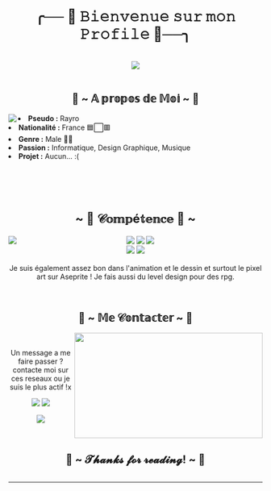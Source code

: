 <!DOCTYPE html>
<body>
<h1 align="center">╭── 🎋 𝙱𝚒𝚎𝚗𝚟𝚎𝚗𝚞𝚎 𝚜𝚞𝚛 𝚖𝚘𝚗 𝙿𝚛𝚘𝚏𝚒𝚕𝚎 🎋──╮</h1>
<br>
<div align="center">
    <img src="https://i.pinimg.com/originals/bd/55/e2/bd55e2965a4c824554915c1b45707780.gif">
</div>
<br>
<div>
    <h2 align="center"> 🌴 ~ 𝔸 𝕡𝕣𝕠𝕡𝕠𝕤 𝕕𝕖 𝕄𝕠𝕚 ~ 🌴 </h2>
    <img src="https://zupimages.net/up/22/09/8wa2.jpg" align="left">
    <li>
        <b>Pseudo :</b> Rayro</li>
    <li>
        <b>Nationalité :</b> France 🟦⬜🟥
    </li>
    <li>
        <b>Genre :</b> Male 👨🏽
    </li>
    <li>
        <b>Passion :</b> Informatique, Design Graphique, Musique
    </li>
    <li>
        <b>Projet :</b> Aucun... :(
    </li>
    <br>
    <br>
    <br>
    <br>
</div>  
<div>
    <h2 align="center" style="font-size: 24px">                  ~ 📇 𝒞𝕠𝕞𝕡é𝕥𝕖𝕟𝕔𝕖 📇 ~</h2>
    <p>
        <img src="https://share.creavite.co/i5JMpsbefb0852N5.gif" align="left">
</div>
<div>
    <p align="center"><img src="https://img.shields.io/badge/adobe%20photoshop%20-%2331A8FF.svg?&style=for-the-badge&logo=adobe%20photoshop&logoColor=white"/> <img src="https://img.shields.io/badge/html5%20-%23E34F26.svg?&style=for-the-badge&logo=html5&logoColor=white"/> <img src="https://img.shields.io/badge/css3%20-%231572B6.svg?&style=for-the-badge&logo=css3&logoColor=white"/><br>
         <img src="https://img.shields.io/badge/node.js%20-%2343853D.svg?&style=for-the-badge&logo=node.js&logoColor=white"/> <img src="https://img.shields.io/badge/javascript%20-%23323330.svg?&style=for-the-badge&logo=javascript&logoColor=%23F7DF1E"/> <br><br>
       Je suis également assez bon dans l'animation et le dessin et surtout le pixel art sur Aseprite ! Je fais aussi du level design pour des rpg.
    </p>
    <br>
    <h2 align="center" style"font-size: 24px>                   📝 ~ 𝕄𝕖 𝒞𝕠𝕟𝕥𝕒𝕔𝕥𝕖𝕣 ~ 📝</h2>
    <img src="https://i.pinimg.com/564x/65/4c/eb/654ceb73f59389476d4410a722e222ff.jpg" align="right" width="373.5px" height="208.5px">
    <br>
    <p align="center">Un message a me faire passer ? <br>
        contacte moi sur ces reseaux ou je suis le plus actif !x</p>
    <p align="center"><a href="https://twitter.com/RayroLeVrai" target="_blank"><img src="https://img.shields.io/badge/@RayroLeVrai%20-%231DA1F2.svg?&style=for-the-badge&logo=Twitter&logoColor=white"/></a> <a href="https://discord.gg/SNtGg2ZuPs" target="_blank"><img src="https://img.shields.io/badge/Rayro#1234%20-%237289DA.svg?&style=for-the-badge&logo=discord&logoColor=white"/></a></p>
    <p align="center">  <a href="https://twitch.tv/rayro_twich" target="_blank"><img src="https://img.shields.io/badge/Rayro_Twitch%20-%239146FF.svg?&style=for-the-badge&logo=Twitch&logoColor=white"/></a></p>
</div>
<br>
    <div>
        <h2 align="center">💖 ~ 𝓣𝓱𝓪𝓷𝓴𝓼 𝓯𝓸𝓻 𝓻𝓮𝓪𝓭𝓲𝓷𝓰! ~ 💖</h2>
        <div align="center">
            <img src="">
        </div>
        <hr>
    </div>
</div>
</body>
